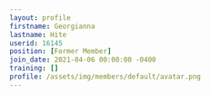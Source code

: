 ```yaml
---
layout: profile
firstname: Georgianna
lastname: Hite
userid: 16145
position: [Former Member]
join_date: 2021-04-06 00:00:00 -0400
training: []
profile: /assets/img/members/default/avatar.png
---
```

